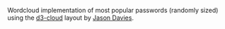Wordcloud implementation of most popular passwords (randomly sized) using the [d3-cloud](https://github.com/jasondavies/d3-cloud) layout by [Jason Davies](https://www.jasondavies.com/).